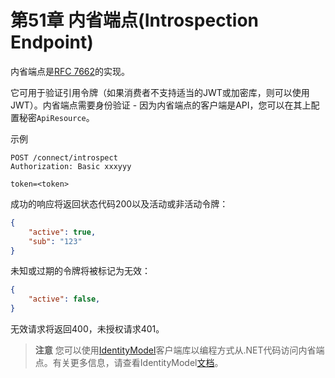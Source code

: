# 第51章 内省端点(Introspection Endpoint)
内省端点是[RFC 7662](https://tools.ietf.org/html/rfc7662)的实现。

它可用于验证引用令牌（如果消费者不支持适当的JWT或加密库，则可以使用JWT）。内省端点需要身份验证 - 因为内省端点的客户端是API，您可以在其上配置秘密`ApiResource`。

示例

```
POST /connect/introspect
Authorization: Basic xxxyyy

token=<token>
```   

成功的响应将返回状态代码200以及活动或非活动令牌：

``` json
{
    "active": true,
    "sub": "123"
}
```   

未知或过期的令牌将被标记为无效：

``` json
{
    "active": false,
}
```  

无效请求将返回400，未授权请求401。

> **注意**
您可以使用[IdentityModel](https://github.com/IdentityModel/IdentityModel2)客户端库以编程方式从.NET代码访问内省端点。有关更多信息，请查看IdentityModel[文档](https://github.com/thinksjay/IdentityModel/blob/master/%E7%AC%AC%E4%B8%80%E9%83%A8%E5%88%86%20%E5%8D%8F%E8%AE%AE%E5%AE%A2%E6%88%B7%E7%AB%AF%E5%BA%93/%E7%AC%AC5%E7%AB%A0%20%E4%BB%A4%E7%89%8C%E8%87%AA%E7%9C%81%E7%AB%AF%E7%82%B9(Token%20Introspection%20Endpoint).md)。